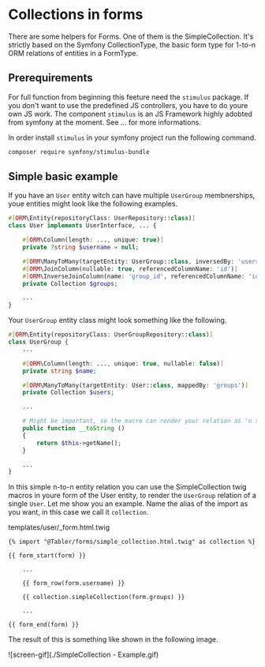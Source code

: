 # Collections in forms

There are some helpers for Forms. One of them is the SimpleCollection. It's strictly based on the Symfony CollectionType, the basic form type for 1-to-n ORM relations of entities in a FormType.

## Prerequirements

For full function from beginning this feeture need the ``stimulus`` package. If you don't want to use the predefined JS controllers, you have to do youre own JS work. The component ``stimulus`` is an JS Framework highly adobted from symfony at the moment. See ... for more informations.

In order install ``stimulus`` in your symfony project run the following command.

```bash
composer require symfony/stimulus-bundle
```

## Simple basic example

If you have an ``User`` entity witch can have multiple ``UserGroup`` membnerships, youe entities might look like the following examples.

```php
#[ORM\Entity(repositoryClass: UserRepository::class)]
class User implements UserInterface, ... {

    #[ORM\Column(length: ..., unique: true)]
    private ?string $username = null;

    #[ORM\ManyToMany(targetEntity: UserGroup::class, inversedBy: 'users')]
    #[ORM\JoinColumn(nullable: true, referencedColumnName: 'id')]
    #[ORM\InverseJoinColumn(name: 'group_id', referencedColumnName: 'id')]
    private Collection $groups;

    ...
}
```

Your ``UserGroup`` entity class might look something like the following.

```php
#[ORM\Entity(repositoryClass: UserGroupRepository::class)]
class UserGroup {
    ...

    #[ORM\Column(length: ..., unique: true, nullable: false)]
    private string $name;

    #[ORM\ManyToMany(targetEntity: User::class, mappedBy: 'groups')]
    private Collection $users;

    ...

    # Might be important, so the macro can render your relation as 'n string
    public function __toString ()
    {
        return $this->getName();
    }

    ...
}
```

In this simple n-to-n entity relation you can use the SimpleCollection twig macros in youre form of the User entity, to render the ``UserGroup`` relation of a single ``User``. Let me show you an example. Name the alias of the import as you want, in this case we call it ``collection``.

templates/user/_form.html.twig

```twig
{% import "@Tabler/forms/simple_collection.html.twig" as collection %}

{{ form_start(form) }}

    ...

    {{ form_row(form.username) }}

    {{ collection.simpleCollection(form.groups) }}

    ...

{{ form_end(form) }}
```

The result of this is something like shown in the following image.

![screen-gif](./SimpleCollection - Example.gif)
